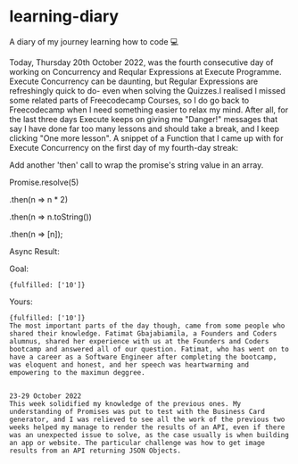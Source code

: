 # learning-diary
A diary of my journey learning how to code 💻

Today, Thursday 20th October 2022, was the fourth consecutive day of working on Concurrency and Reqular Expressions at Execute Programme.
Execute Concurrency can be daunting, but Regular Expressions are refreshingly quick to do- even when solving the Quizzes.I realised I missed some related parts of Freecodecamp Courses, so I do go back to Freecodecamp when I need something easier to relax my mind. After all, for the last three days Execute keeps on giving me "Danger!" messages that say I have done far too many lessons and should take a break, and I keep clicking "One more lesson".
A snippet of a Function that I came up with for Execute Concurrency on the first day of my fourth-day streak:

Add another 'then' call to wrap the promise's string value in an array.

Promise.resolve(5)

  .then(n => n * 2)

  .then(n => n.toString())

  .then(n => [n]);

Async Result:

Goal:

    {fulfilled: ['10']}

Yours:

    {fulfilled: ['10']}
    The most important parts of the day though, came from some people who shared their knowledge. Fatimat Gbajabiamila, a Founders and Coders alumnus, shared her experience with us at the Founders and Coders bootcamp and answered all of our question. Fatimat, who has went on to have a career as a Software Engineer after completing the bootcamp, was eloquent and honest, and her speech was heartwarming and empowering to the maximun deggree.
    
    
    23-29 October 2022
    This week solidified my knowledge of the previous ones. My understanding of Promises was put to test with the Business Card generator, and I was relieved to see all the work of the previous two weeks helped my manage to render the results of an API, even if there was an unexpected issue to solve, as the case usually is when building an app or website. The particular challenge was how to get image results from an API returning JSON Objects.
